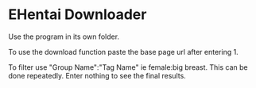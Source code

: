 # EHentai Downloader

Use the program in its own folder.

To use the download function paste the base page url after entering 1.

To filter use "Group Name":"Tag Name" ie female:big breast. This can be done repeatedly. Enter nothing to see the final results.
